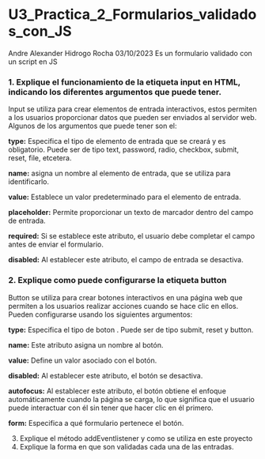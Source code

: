 # U3_Practica_2_Formularios_validados_con_JS

Andre Alexander Hidrogo Rocha 03/10/2023 Es un formulario validado con un script en JS

### 1. Explique el funcionamiento de la etiqueta input en HTML, indicando los diferentes argumentos que puede tener.

Input se utiliza para crear elementos de entrada interactivos, estos permiten a los usuarios proporcionar datos que pueden ser enviados al servidor web.
Algunos de los argumentos que puede tener son el:

**type:** Especifica el tipo de elemento de entrada que se creará y es obligatorio. Puede ser de tipo text, password, radio, checkbox, submit, reset, file, etcetera.

**name:** asigna un nombre al elemento de entrada, que se utiliza para identificarlo.

**value:** Establece un valor predeterminado para el elemento de entrada.

**placeholder:** Permite proporcionar un texto de marcador dentro del campo de entrada.

**required:** Si se establece este atributo, el usuario debe completar el campo antes de enviar el formulario.

**disabled:** Al establecer este atributo, el campo de entrada se desactiva.


### 2. Explique como puede configurarse la etiqueta button

Button se utiliza para crear botones interactivos en una página web que permiten a los usuarios realizar acciones cuando se hace clic en ellos. Pueden configurarse usando los siguientes argumentos:

**type:** Especifica el tipo de boton . Puede ser de tipo submit, reset y button.

**name:** Este atributo asigna un nombre al botón.

**value:** Define un valor asociado con el botón.

**disabled:** Al establecer este atributo, el botón se desactiva.

**autofocus:** Al establecer este atributo, el botón obtiene el enfoque automáticamente cuando la página se carga, lo que significa que el usuario puede interactuar con él sin tener que hacer clic en él primero.

**form:** Especifica a qué formulario pertenece el botón.

3. Explique el método addEventlistener y como se utiliza en este proyecto
4. Explique la forma en que son validadas cada una de las entradas.
